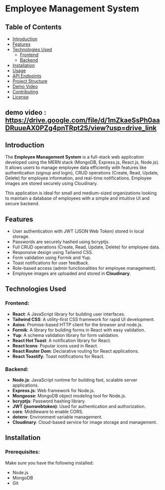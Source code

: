 # Employee Management System

## Table of Contents
- [Introduction](#introduction)
- [Features](#features)
- [Technologies Used](#technologies-used)
  - [Frontend](#frontend)
  - [Backend](#backend)
- [Installation](#installation)
- [Usage](#usage)
- [API Endpoints](#api-endpoints)
- [Project Structure](#project-structure)
- [Demo Video](#demo-video)
- [Contributing](#contributing)
- [License](#license)


## demo video : https://drive.google.com/file/d/1mZkaeSsPh0aaDRuueAX0PZg4pnTRpt2S/view?usp=drive_link
  
## Introduction
The **Employee Management System** is a full-stack web application developed using the MERN stack (MongoDB, Express.js, React.js, Node.js). It allows users to manage employee data efficiently with features like authentication (signup and login), CRUD operations (Create, Read, Update, Delete) for employee information, and real-time notifications. Employee images are stored securely using Cloudinary.

This application is ideal for small and medium-sized organizations looking to maintain a database of employees with a simple and intuitive UI and secure backend.

## Features
- User authentication with JWT (JSON Web Token) stored in local storage.
- Passwords are securely hashed using bcryptjs.
- Full CRUD operations (Create, Read, Update, Delete) for employee data.
- Responsive design using Tailwind CSS.
- Form validation using Formik and Yup.
- Toast notifications for user feedback.
- Role-based access (admin functionalities for employee management).
- Employee images are uploaded and stored in **Cloudinary**.

## Technologies Used

### Frontend:
- **React**: A JavaScript library for building user interfaces.
- **Tailwind CSS**: A utility-first CSS framework for rapid UI development.
- **Axios**: Promise-based HTTP client for the browser and node.js.
- **Formik**: A library for building forms in React with easy validation.
- **Yup**: A schema validation library for form validation.
- **React Hot Toast**: A notification library for React.
- **React Icons**: Popular icons used in React.
- **React Router Dom**: Declarative routing for React applications.
- **React Toastify**: Toast notifications for React.

### Backend:
- **Node.js**: JavaScript runtime for building fast, scalable server applications.
- **Express.js**: Web framework for Node.js.
- **Mongoose**: MongoDB object modeling tool for Node.js.
- **bcryptjs**: Password hashing library.
- **JWT (jsonwebtoken)**: Used for authentication and authorization.
- **cors**: Middleware to enable CORS.
- **dotenv**: Environment variable management.
- **Cloudinary**: Cloud-based service for image storage and management.

## Installation

### Prerequisites:
Make sure you have the following installed:
- Node.js
- MongoDB
- Git

